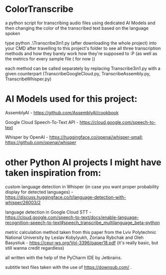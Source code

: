 # ColorTranscribe
a python script for transcribing audio files using dedicated AI Models
and then changing the color of the transcribed text based on the language spoken

type python .\Transcribe3in1.py (after downloading the whole project) into your CMD after travelling to this project's folder
to see all three transcription methods and how they barely work how they're supposed to :P (as well as the metrics for every sample file ( for now ))

each method can be called separately by replacing Transcribe3in1.py with a given counterpart
(TranscribeGoogleCloud.py, TranscribeAssembly.py, TranscribeWhisper.py)

# AI Models used for this project:

AssemblyAI - https://github.com/AssemblyAI/cookbook

Google Cloud Speech-To-Text API - https://cloud.google.com/speech-to-text

Whisper by OpenAI - https://huggingface.co/openai/whisper-small; https://github.com/openai/whisper

# other Python AI projects I might have taken inspiration from:

custom language detection in Whisper (in case you want proper probability display for detected languages) - https://discuss.huggingface.co/t/language-detection-with-whisper/26003/2

language detection in Google Cloud STT - https://cloud.google.com/speech-to-text/docs/enable-language-recognition-speech-to-text#speech_transcribe_multilanguage_beta-python

metric calculation method taken from this paper from the Lviv Polytechnic National University by Leslav Kobylyukh, Zoriana Rybchak and Oleh Basystiuk - https://ceur-ws.org/Vol-3396/paper18.pdf (it's really basic, but still wanna credit regardless)

all written with the help of the PyCharm IDE by Jetbrains.

subtitle text files taken with the use of https://downsub.com/ .
